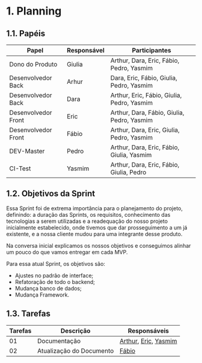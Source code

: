 # 1. Planning


## 1.1. Papéis
<!-- Papeis que cada membro exerceu durante essa sprint -->
Papel | Responsável | Participantes
----- | ----------- | -------------
Dono do Produto | Giulia | Arthur, Dara, Eric, Fábio, Pedro, Yasmim
Desenvolvedor Back | Arhur | Dara, Eric, Fábio, Giulia, Pedro, Yasmim
Desenvolvedor Back | Dara | Arthur, Eric, Fábio, Giulia, Pedro, Yasmim
Desenvolvedor Front| Eric | Arthur, Dara, Fábio, Giulia, Pedro, Yasmim
Desenvolvedor Front| Fábio | Arthur, Dara, Eric, Giulia, Pedro, Yasmim
DEV-Master| Pedro | Arthur, Dara, Eric, Fábio, Giulia, Yasmim
CI-Test| Yasmim | Arthur, Dara, Eric, Fábio, Giulia, Pedro

## 1.2. Objetivos da Sprint
<!-- descrever de forma geral o objetivo da sprint -->
Essa Sprint foi de extrema importância para o planejamento do projeto, definindo: a duração das Sprints, os requisitos, conhecimento das tecnologias a serem utilizadas e a readequação do nosso projeto inicialmente estabelecido, onde tivemos que dar prosseguimento a um já existente, e a nossa cliente mudou para uma integrante desse produto. 

Na conversa inicial explicamos os nossos objetivos e conseguimos alinhar um pouco do que vamos entregar em cada MVP.

Para essa atual Sprint, os objetivos são:
* Ajustes no padrão de interface;
* Refatoração de todo o backend;
* Mudança banco de dados;
* Mudança Framework.



## 1.3. Tarefas
<!-- descrever as issues que definimos para essa sprint e alocar um responsavel por ela -->
Tarefas | Descrição | Responsáveis
------ | --------- | -----------
01 | Documentação | [Arthur](https://github.com/Arthrok), [Eric](https://github.com/ericbky), [Yasmim](https://github.com/yaskisoba)
02 | Atualização do Documento | [Fábio](https://github.com/fabioaletorres)
